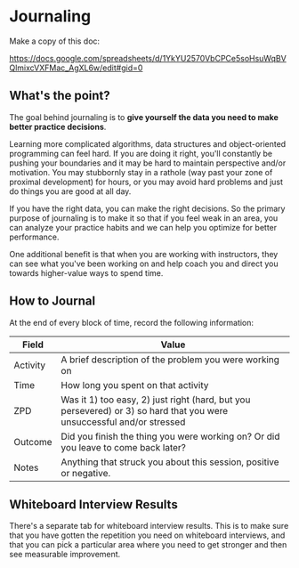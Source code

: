 # Journaling

Make a copy of this doc:

https://docs.google.com/spreadsheets/d/1YkYU2570VbCPCe5soHsuWqBVQlmixcVXFMac_AgXL6w/edit#gid=0

## What's the point?

The goal behind journaling is to **give yourself the data you need to make better practice decisions**.

Learning more complicated algorithms, data structures and object-oriented programming can feel hard.  If you are doing it right, you'll constantly be pushing your boundaries and it may be hard to maintain perspective and/or motivation.  You may stubbornly stay in a rathole (way past your zone of proximal development) for hours, or you may avoid hard problems and just do things you are good at all day.

If you have the right data, you can make the right decisions. So the primary purpose of journaling is to make it so that if you feel weak in an area, you can analyze your practice habits and we can help you optimize for better performance.

One additional benefit is that when you are working with instructors, they can see what you've been working on and help coach you and direct you towards higher-value ways to spend time.

## How to Journal

At the end of every block of time, record the following information:

Field | Value
------|------
Activity | A brief description of the problem you were working on
Time | How long you spent on that activity
ZPD | Was it 1) too easy, 2) just right (hard, but you persevered) or 3) so hard that you were unsuccessful and/or stressed
Outcome | Did you finish the thing you were working on?  Or did you leave to come back later?
Notes | Anything that struck you about this session, positive or negative.

## Whiteboard Interview Results

There's a separate tab for whiteboard interview results.  This is to make sure that you have gotten the repetition you need on whiteboard interviews, and that you can pick a particular area where you need to get stronger and then see measurable improvement.
